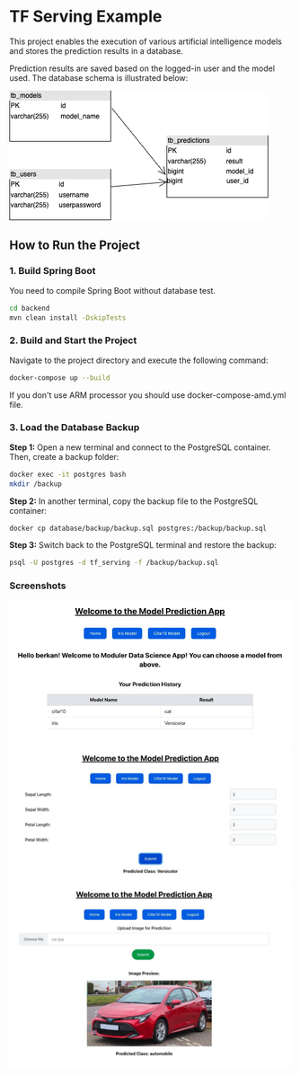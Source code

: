 
# **TF Serving Example**

This project enables the execution of various artificial intelligence models and stores the prediction results in a database.

Prediction results are saved based on the logged-in user and the model used. The database schema is illustrated below:

![Database Schema](readme_files/tf_serving_database.png)

## **How to Run the Project**

### 1. Build Spring Boot
You need to compile Spring Boot without database test.

```bash
cd backend
mvn clean install -DskipTests
```

### 2. Build and Start the Project
Navigate to the project directory and execute the following command:

```bash
docker-compose up --build
```

If you don't use ARM processor you should use docker-compose-amd.yml file.

### 3. Load the Database Backup

**Step 1:** Open a new terminal and connect to the PostgreSQL container. Then, create a backup folder:

```bash
docker exec -it postgres bash
mkdir /backup
```

**Step 2:** In another terminal, copy the backup file to the PostgreSQL container:

```bash
docker cp database/backup/backup.sql postgres:/backup/backup.sql
```

**Step 3:** Switch back to the PostgreSQL terminal and restore the backup:

```bash
psql -U postgres -d tf_serving -f /backup/backup.sql
```

### Screenshots
![SS1](readme_files/1725136200440.jpeg)
![SS2](readme_files/1725136200399.jpeg)
![SS3](readme_files/1725136200725.jpeg)


